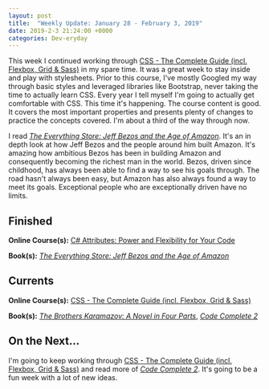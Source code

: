 ```yaml
---
layout: post
title:  "Weekly Update: January 28 - February 3, 2019"
date: 2019-2-3 21:24:00 +0000
categories: Dev-eryday
---
```


This week I continued working through [CSS - The Complete Guide (incl. Flexbox, Grid & Sass)][css] in my spare time. It was a great week to stay inside and play with stylesheets. Prior to this course, I've mostly Googled my way through basic styles and leveraged libraries like Bootstrap, never taking the time to actually learn CSS. Every year I tell myself I'm going to actually get comfortable with CSS. This time it's happening. The course content is good. It covers the most important properties and presents plenty of changes to practice the concepts covered. I'm about a third of the way through now.

I read *[The Everything Store: Jeff Bezos and the Age of Amazon][amaz]*. It's an in depth look at how Jeff Bezos and the people around him built Amazon. It's amazing how ambitious Bezos has been in building Amazon and consequently becoming the richest man in the world. Bezos, driven since childhood, has always been able to find a way to see his goals through. The road hasn't always been easy, but Amazon has also always found a way to meet its goals. Exceptional people who are exceptionally driven have no limits.

## Finished

**Online Course(s):** [C# Attributes: Power and Flexibility for Your Code][attr]

**Book(s):** *[The Everything Store: Jeff Bezos and the Age of Amazon][amaz]*

## Currents

**Online Course(s):** [CSS - The Complete Guide (incl. Flexbox, Grid & Sass)][css]

**Book(s):** *[The Brothers Karamazov: A Novel in Four Parts][brk]*, *[Code Complete 2][cc]*

## On the Next...

I'm going to keep working through [CSS - The Complete Guide (incl. Flexbox, Grid & Sass)][css] and read more of  *[Code Complete 2][cc]*. It's going to be a fun week with a lot of new ideas.

[cc]: https://www.amazon.com/Code-Complete-Developer-Best-Practices-ebook/dp/B00JDMPOSY/
[brk]: https://www.amazon.com/Brothers-Karamazov-Novel-Parts-Epilogue-ebook/dp/B004ZM10OE/
[css]: https://www.udemy.com/css-the-complete-guide-incl-flexbox-grid-sass/learn/v4/overview
[amaz]: https://www.amazon.com/Everything-Store-Jeff-Bezos-Amazon-ebook/dp/B00BWQW73E/
[attr]: https://app.pluralsight.com/library/courses/c-sharp-attributes-power-flexibility-code/table-of-contents